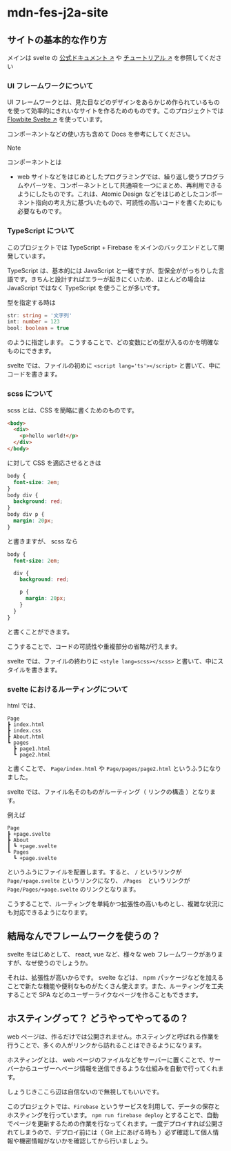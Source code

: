 # mdn-fes-j2a-site

## サイトの基本的な作り方

メインは svelte の [公式ドキュメント ↗︎](https://svelte.jp/docs/introduction) や [チュートリアル ↗︎](https://learn.svelte.jp/tutorial/welcome-to-svelte) を参照してください

### UI フレームワークについて

UI フレームワークとは、見た目などのデザインをあらかじめ作られているものを使って効率的にきれいなサイトを作るためのものです。このプロジェクトでは [Flowbite Svelte ↗︎](https://flowbite-svelte.com/) を使っています。

コンポーネントなどの使い方も含めて Docs を参考にしてください。

> [!NOTE]
> コンポーネントとは
> - web サイトなどをはじめとしたプログラミングでは、繰り返し使うプログラムやパーツを、コンポーネントとして共通項を一つにまとめ、再利用できるようにしたものです。これは、Atomic Design などをはじめとしたコンポーネント指向の考え方に基づいたもので、可読性の高いコードを書くためにも必要なものです。

### TypeScript について

このプロジェクトでは TypeScript + Firebase をメインのバックエンドとして開発しています。

TypeScript は、基本的には JavaScript と一緒ですが、型保全ががっちりした言語です。きちんと設計すればエラーが起きにくいため、ほとんどの場合は JavaScript ではなく TypeScript を使うことが多いです。

型を指定する時は
```typescript
str: string = '文字列'
int: number = 123
bool: boolean = true
```
のように指定します。
こうすることで、どの変数にどの型が入るのかを明確なものにできます。

svelte では、ファイルの初めに `<script lang='ts'></script>` と書いて、中にコードを書きます。

### scss について

scss とは、CSS を簡略に書くためのものです。

```html
<body>
  <div>
    <p>hello world!</p>
  </div>
</body>
```
に対して CSS を適応させるときは

```css
body {
  font-size: 2em;
}
body div {
  background: red;
}
body div p {
  margin: 20px;
}
```

と書きますが、 scss なら

```scss
body {
  font-size: 2em;

  div {
    background: red;

    p {
      margin: 20px;
    }
  }
}
```

と書くことができます。

こうすることで、コードの可読性や重複部分の省略が行えます。

svelte では、ファイルの終わりに `<style lang=scss></scss>` と書いて、中にスタイルを書きます。

### svelte におけるルーティングについて

html では、
```
Page
┣ index.html
┣ index.css
┣ About.html
┗ pages
  ┣ page1.html
  ┗ page2.html
```

と書くことで、 `Page/index.html` や `Page/pages/page2.html` というふうになりました。

svelte では、ファイル名そのものがルーティング（ リンクの構造 ）となります。

例えば
```
Page
┣ +page.svelte
┣ About
┃ ┗ +page.svelte
┗ Pages
  ┗ +page.svelte
```

というふうにファイルを配置します。すると、 `/` というリンクが `Page/+page.svelte` というリンクになり、 `/Pages`　というリンクが `Page/Pages/+page.svelte` のリンクとなります。

こうすることで、ルーティングを単純かつ拡張性の高いものとし、複雑な状況にも対応できるようになります。

## 結局なんでフレームワークを使うの？

svelte をはじめとして、 react, vue など、様々な web フレームワークがありますが、なぜ使うのでしょうか。

それは、拡張性が高いからです。 svelte などは、 npm パッケージなどを加えることで新たな機能や便利なものがたくさん使えます。また、ルーティングを工夫することで SPA などのユーザーライクなページを作ることもできます。

## ホスティングって？ どうやってやってるの？

web ページは、作るだけでは公開されません。ホスティングと呼ばれる作業を行うことで、多くの人がリンクから訪れることはできるようになります。

ホスティングとは、 web ページのファイルなどをサーバーに置くことで、サーバーからユーザーへページ情報を送信できるような仕組みを自動で行ってくれます。

しょうじきここら辺は自信ないので無視してもいいです。

このプロジェクトでは、`Firebase` というサービスを利用して、データの保存とホスティングを行っています。 `npm run firebase deploy` とすることで、自動でページを更新するための作業を行なってくれます。一度デプロイすれば公開されてしまうので、デプロイ前には（ Git 上にあげる時も ）必ず確認して個人情報や機密情報がないかを確認してから行いましょう。
